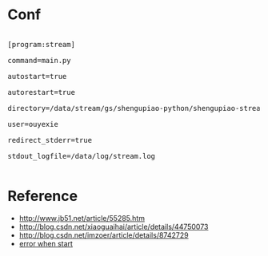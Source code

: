 # Conf

<pre>

[program:stream]

command=main.py

autostart=true

autorestart=true

directory=/data/stream/gs/shengupiao-python/shengupiao-stream

user=ouyexie

redirect_stderr=true

stdout_logfile=/data/log/stream.log

</pre>

# Reference

 - http://www.jb51.net/article/55285.htm
 - http://blog.csdn.net/xiaoguaihai/article/details/44750073
 - http://blog.csdn.net/imzoer/article/details/8742729
 - [error when start](http://vv15.pbhz.com/2015/10/unlink-supervisor-1)